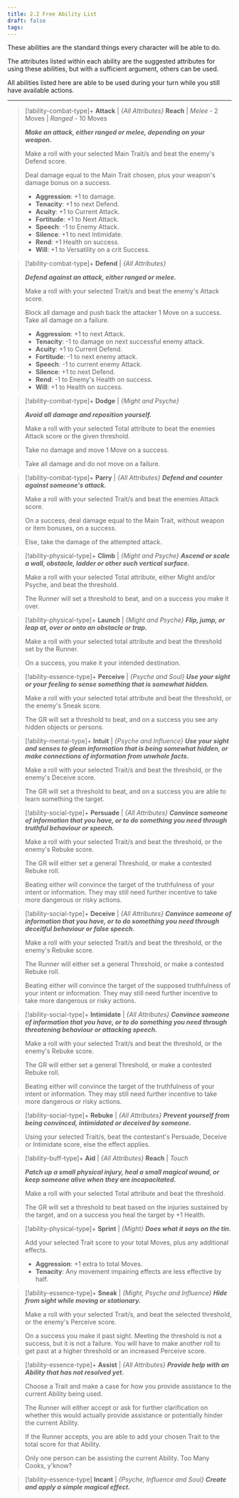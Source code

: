 ```yaml
---
title: 2.2 Free Ability List
draft: false
tags:
---
```

These abilities are the standard things every character will be able to do. 

The attributes listed within each ability are the suggested attributes for using these abilities, but with a sufficient argument, others can be used.

All abilities listed here are able to be used during your turn while you still have available actions.

---

> [!ability-combat-type]+ **Attack** | *{All Attributes}*
> **Reach** | *Melee* - 2 Moves | *Ranged* - 10 Moves
> 
> ***Make an attack, either ranged or melee, depending on your weapon.*** 
> 
> Make a roll with your selected Main Trait/s and beat the enemy's Defend score.
> 
> Deal damage equal to the Main Trait chosen, plus your weapon's damage bonus on a success.
> 
> - **Aggression**: +1 to damage. 
> - **Tenacity**: +1 to next Defend.
> - **Acuity**: +1 to Current Attack. 
> - **Fortitude**: +1 to Next Attack. 
> - **Speech**: -1 to Enemy Attack. 
> - **Silence**: +1 to next Intimidate. 
> - **Rend**: +1 Health on success. 
> - **Will**: +1 to Versatility on a crit Success.

> [!ability-combat-type]+ **Defend** | *{All Attributes}*
> 
> ***Defend against an attack, either ranged or melee.*** 
> 
> Make a roll with your selected Trait/s and beat the enemy's Attack score. 
> 
> Block all damage and push back the attacker 1 Move on a success. Take all damage on a failure. 
>
> - **Aggression**: +1 to next Attack. 
> - **Tenacity**: -1 to damage on next successful enemy attack.
> - **Acuity**: +1 to Current Defend. 
> - **Fortitude**: -1 to next enemy attack. 
> - **Speech**: -1 to current enemy Attack. 
> - **Silence**: +1 to next Defend. 
> - **Rend**: -1 to Enemy's Health on success. 
> - **Will**: +1 to Health on success.

> [!ability-combat-type]+ **Dodge** | *{Might and Psyche}*
> 
>***Avoid all damage and reposition yourself.***
>
>Make a roll with your selected Total attribute to beat the enemies Attack score or the given threshold.
>
>Take no damage and move 1 Move on a success.
>
>Take all damage and do not move on a failure.

> [!ability-combat-type]+ **Parry** | *{All Attributes}*
> ***Defend and counter against someone's attack.***
> 
> Make a roll with your selected Trait/s and beat the enemies Attack score. 
> 
> On a success, deal damage equal to the Main Trait, without weapon or item bonuses, on a success.
> 
> Else, take the damage of the attempted attack.

> [!ability-physical-type]+ **Climb** | *{Might and Psyche}*
> ***Ascend or scale a wall, obstacle, ladder or other such vertical surface.***
> 
> Make a roll with your selected Total attribute, either Might and/or Psyche, and beat the threshold. 
> 
> The Runner will set a threshold to beat, and on a success you make it over.

> [!ability-physical-type]+ **Launch** | *{Might and Psyche}*
> ***Flip, jump, or leap at, over or onto an obstacle or trap.***
> 
> Make a roll with your selected total attribute and beat the threshold set by the Runner.
> 
> On a success, you make it your intended destination.

> [!ability-essence-type]+ **Perceive** | *{Psyche and Soul}*
> ***Use your sight or your feeling to sense something that is somewhat hidden.*** 
> 
> Make a roll with your selected total attribute and beat the threshold, or the enemy's Sneak score.
> 
> The GR will set a threshold to beat, and on a success you see any hidden objects or persons. 

> [!ability-mental-type]+ **Intuit** | *{Psyche and Influence}*
> ***Use your sight and senses to glean information that is being somewhat hidden, or make connections of information from unwhole facts.***
> 
> Make a roll with your selected Trait/s and beat the threshold, or the enemy's Deceive score.
> 
> The GR will set a threshold to beat, and on a success you are able to learn something the target.

> [!ability-social-type]+ **Persuade** | *{All Attributes}*
> ***Convince someone of information that you have, or to do something you need through truthful behaviour or speech.***
> 
> Make a roll with your selected Trait/s and beat the threshold, or the enemy's Rebuke score.
> 
> The GR will either set a general Threshold, or make a contested Rebuke roll.
> 
> Beating either will convince the target of the truthfulness of your intent or information. They may still need further incentive to take more dangerous or risky actions.

> [!ability-social-type]+ **Deceive** | *{All Attributes}*
> ***Convince someone of information that you have, or to do something you need through deceitful behaviour or false speech.***
> 
> Make a roll with your selected Trait/s and beat the threshold, or the enemy's Rebuke score.
> 
> The Runner will either set a general Threshold, or make a contested Rebuke roll.
> 
> Beating either will convince the target of the supposed truthfulness of your intent or information. They may still need further incentive to take more dangerous or risky actions.

> [!ability-social-type]+ **Intimidate** | *{All Attributes}*
> ***Convince someone of information that you have, or to do something you need through threatening behaviour or attacking speech.***
> 
> Make a roll with your selected Trait/s and beat the threshold, or the enemy's Rebuke score.
> 
> The GR will either set a general Threshold, or make a contested Rebuke roll.
> 
> Beating either will convince the target of the truthfulness of your intent or information. They may still need further incentive to take more dangerous or risky actions.

> [!ability-social-type]+ **Rebuke** | *{All Attributes}*
> ***Prevent yourself from being convinced, intimidated or deceived by someone.***
> 
> Using your selected Trait/s, beat the contestant's Persuade, Deceive or Intimidate score, else the effect applies.

> [!ability-buff-type]+ **Aid** | *{All Attributes}*
> **Reach** | *Touch*
> 
> ***Patch up a small physical injury, heal a small magical wound, or keep someone alive when they are incapacitated.*** 
> 
> Make a roll with your selected Total attribute and beat the threshold.
> 
> The GR will set a threshold to beat based on the injuries sustained by the target, and on a success you heal the target by +1 Health.

> [!ability-physical-type]+ **Sprint** | *{Might}*
> ***Does what it says on the tin.***
> 
> Add your selected Trait score to your total Moves, plus any additional effects.
>
> - **Aggression**: +1 extra to total Moves.
> - **Tenacity**: Any movement impairing effects are less effective by half.
> 

> [!ability-essence-type]+ **Sneak** | *{Might, Psyche and Influence}*
> ***Hide from sight while moving or stationary.***
> 
> Make a roll with your selected Trait/s, and beat the selected threshold, or the enemy's Perceive score.
> 
> On a success you make it past sight. Meeting the threshold is not a success, but it is not a failure. You will have to make another roll to get past at a higher threshold or an increased Perceive score.

> [!ability-essence-type]+ **Assist** | *{All Attributes}*
> ***Provide help with an Ability that has not resolved yet.*** 
> 
> Choose a Trait and make a case for how you provide assistance to the current Ability being used.
> 
> The Runner will either accept or ask for further clarification on whether this would actually provide assistance or potentially hinder the current Ability.
> 
> If the Runner accepts, you are able to add your chosen Trait to the total score for that Ability.
> 
> Only one person can be assisting the current Ability. Too Many Cooks, y'know?

> [!ability-essence-type] **Incant** | *{Psyche, Influence and Soul}*
> ***Create and apply a simple magical effect.***
> 
> 
> 
> 
> 
> 